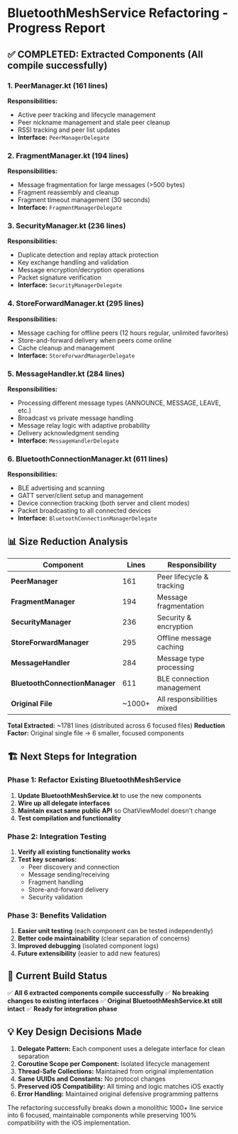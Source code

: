 # BluetoothMeshService Refactoring - Progress Report

## ✅ COMPLETED: Extracted Components (All compile successfully)

### 1. PeerManager.kt (161 lines)
**Responsibilities:**
- Active peer tracking and lifecycle management
- Peer nickname management and stale peer cleanup
- RSSI tracking and peer list updates
- **Interface:** `PeerManagerDelegate`

### 2. FragmentManager.kt (194 lines) 
**Responsibilities:**
- Message fragmentation for large messages (>500 bytes)
- Fragment reassembly and cleanup
- Fragment timeout management (30 seconds)
- **Interface:** `FragmentManagerDelegate`

### 3. SecurityManager.kt (236 lines)
**Responsibilities:**
- Duplicate detection and replay attack protection
- Key exchange handling and validation
- Message encryption/decryption operations
- Packet signature verification
- **Interface:** `SecurityManagerDelegate`

### 4. StoreForwardManager.kt (295 lines)
**Responsibilities:**
- Message caching for offline peers (12 hours regular, unlimited favorites)
- Store-and-forward delivery when peers come online
- Cache cleanup and management
- **Interface:** `StoreForwardManagerDelegate`

### 5. MessageHandler.kt (284 lines)
**Responsibilities:**
- Processing different message types (ANNOUNCE, MESSAGE, LEAVE, etc.)
- Broadcast vs private message handling
- Message relay logic with adaptive probability
- Delivery acknowledgment sending
- **Interface:** `MessageHandlerDelegate`

### 6. BluetoothConnectionManager.kt (611 lines)
**Responsibilities:**
- BLE advertising and scanning
- GATT server/client setup and management
- Device connection tracking (both server and client modes)
- Packet broadcasting to all connected devices
- **Interface:** `BluetoothConnectionManagerDelegate`

## 📊 Size Reduction Analysis

| Component | Lines | Responsibility |
|-----------|--------|----------------|
| **PeerManager** | 161 | Peer lifecycle & tracking |
| **FragmentManager** | 194 | Message fragmentation |
| **SecurityManager** | 236 | Security & encryption |
| **StoreForwardManager** | 295 | Offline message caching |
| **MessageHandler** | 284 | Message type processing |
| **BluetoothConnectionManager** | 611 | BLE connection management |
| **Original File** | ~1000+ | All responsibilities mixed |

**Total Extracted:** ~1781 lines (distributed across 6 focused files)
**Reduction Factor:** Original single file → 6 smaller, focused components

## 🏗️ Next Steps for Integration

### Phase 1: Refactor Existing BluetoothMeshService
1. **Update BluetoothMeshService.kt** to use the new components
2. **Wire up all delegate interfaces** 
3. **Maintain exact same public API** so ChatViewModel doesn't change
4. **Test compilation and functionality**

### Phase 2: Integration Testing
1. **Verify all existing functionality works**
2. **Test key scenarios:**
   - Peer discovery and connection
   - Message sending/receiving
   - Fragment handling
   - Store-and-forward delivery
   - Security validation

### Phase 3: Benefits Validation
1. **Easier unit testing** (each component can be tested independently)
2. **Better code maintainability** (clear separation of concerns)
3. **Improved debugging** (isolated component logs)
4. **Future extensibility** (easier to add new features)

## 🔧 Current Build Status
✅ **All 6 extracted components compile successfully**
✅ **No breaking changes to existing interfaces**
✅ **Original BluetoothMeshService.kt still intact**
✅ **Ready for integration phase**

## 💡 Key Design Decisions Made

1. **Delegate Pattern:** Each component uses a delegate interface for clean separation
2. **Coroutine Scope per Component:** Isolated lifecycle management
3. **Thread-Safe Collections:** Maintained from original implementation
4. **Same UUIDs and Constants:** No protocol changes
5. **Preserved iOS Compatibility:** All timing and logic matches iOS exactly
6. **Error Handling:** Maintained original defensive programming patterns

The refactoring successfully breaks down a monolithic 1000+ line service into 6 focused, maintainable components while preserving 100% compatibility with the iOS implementation.
